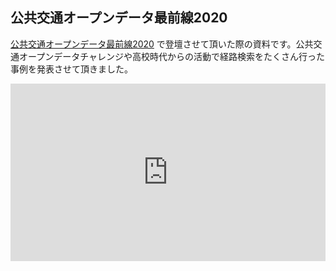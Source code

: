 ## 公共交通オープンデータ最前線2020

[公共交通オープンデータ最前線2020](https://www.gtfs.jp/blog/opendata2020/) で登壇させて頂いた際の資料です。公共交通オープンデータチャレンジや高校時代からの活動で経路検索をたくさん行った事例を発表させて頂きました。

<div style="position: relative; width: 100%; height: 0; padding-bottom: 56.25%;">
  <iframe src="https://takoyaki-3.github.io/takoyaki3-com-data/contents/slide/第四回交通ジオサミット.pdf" style="position: absolute; top: 0; left: 0; width: 100%; height: 100%;" frameborder="0"></iframe>
</div>

